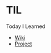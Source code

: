 # TIL
Today I Learned
- [Wiki](https://github.com/seowonintech/TIL/wiki)
- [Project](https://github.com/seowonintech/react-native-chat/projects/1)
